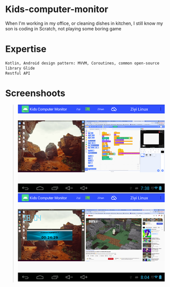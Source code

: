 # Kids-computer-monitor
When I'm working in my office, or cleaning dishes in kitchen, I still know my son is coding in Scratch, not playing some boring game

#  Expertise
```
Kotlin, Android design pattern: MVVM, Coroutines, common open-source library Glide
Restful API
```

# Screenshoots 
>![Launch](https://github.com/PeishengYE/Kids-computer-monitor/blob/main/kids_computer_monitor.png)
>![Launch](https://github.com/PeishengYE/Kids-computer-monitor/blob/main/kids_computer_monitor_01.png)


